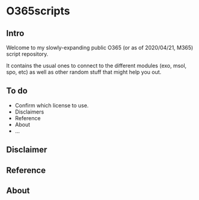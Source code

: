 # O365scripts

## Intro
Welcome to my slowly-expanding public O365 (or as of 2020/04/21, M365) script repository.

It contains the usual ones to connect to the different modules (exo, msol, spo, etc) as well as other random stuff that might help you out.

## To do
 + Confirm which license to use.
 + Disclaimers
 + Reference
 + About
 + ...

## Disclaimer

## Reference

## About
